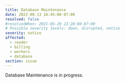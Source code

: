 ```yaml
---
title: Database Maintenance
date: 2022-08-13 16:45:00-07:00
resolved: false
#resolvedWhen: 2021-05-20 22:28:00-07:00
# Possible severity levels: down, disrupted, notice
severity: notice
affected:
  - reader
  - billing
  - workers
  - database
section: issue
---
```


Database Maintenance is in progress.

